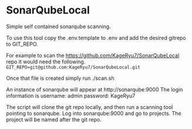 # SonarQubeLocal
Simple self contained sonarqube scanning.

To use this tool copy the .env.template to .env and add the desired gitrepo to GIT_REPO.

For example to scan the https://github.com/KageRyu7/SonarQubeLocal repo it would need the following.
```GIT_REPO=git@github.com:KageRyu7/SonarQubeLocal.git```

Once that file is created simply run ./scan.sh

An instance of sonarqube will appear at http://sonarqube:9000
The login information is
    username: admin
    password: KageRyu7

The script will clone the git repo locally, and then run a scanning tool pointing to sonarqube.
Log into sonarqube:9000 and go to projects. The project will be named after the git repo.